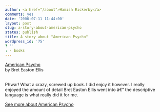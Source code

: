 ```yaml
---
author: <a href="/about">Hamish Rickerby</a>
comments: yes
date: '2006-07-11 11:44:00'
layout: post
slug: a-story-about-american-psycho
status: publish
title: A story about "American Psycho"
wordpress_id: '75'
? ''
: - books
---
```


<div>
<div><a href="http://www.allconsuming.net/item/view/86110"><img src="http://images.amazon.com/images/P/0330319922.01._SCTHUMBZZZ_.jpg" alt="" /></a></div>
<div><a href="http://www.allconsuming.net/item/view/86110">American Psycho</a></div>
<div>by Bret Easton Ellis</div>
 
<div>

Phwar!  What a crazy, screwed up book.  I did enjoy it however.  I really enjoyed the amount of detail Bret Easton Ellis went into â€“ the descriptive language is what really did it for me.

</div>
<div><a href="http://www.allconsuming.net/person/rickerbh/86110">
See more about American Psycho</a></div>
</div>